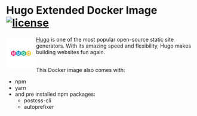 Hugo Extended Docker Image [![license](https://img.shields.io/badge/license-MIT-green.svg)](https://github.com/movative/platformio-core-docker/blob/main/LICENSE)
========
<a href="https://gohugo.io/">
	<img src="https://raw.githubusercontent.com/movative/hugo-extended-docker/main/hugo.png" alt="HUGO Icon" align="left" height="80" width="80" vspace="6"/>
</a>

[Hugo](https://gohugo.io/) is one of the most popular open-source static site generators. With its amazing speed and flexibility, Hugo makes building websites fun again.<br><br>

This Docker image also comes with:
- npm
- yarn
- and pre installed npm packages:
    -  postcss-cli
    -  autoprefixer
